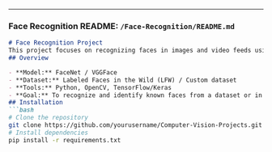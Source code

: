 ---
### Face Recognition README: `/Face-Recognition/README.md`
```markdown
# Face Recognition Project
This project focuses on recognizing faces in images and video feeds using deep learning.
## Overview

- **Model:** FaceNet / VGGFace
- **Dataset:** Labeled Faces in the Wild (LFW) / Custom dataset
- **Tools:** Python, OpenCV, TensorFlow/Keras
- **Goal:** To recognize and identify known faces from a dataset or in real-time.
## Installation
```bash
# Clone the repository
git clone https://github.com/yourusername/Computer-Vision-Projects.git
# Install dependencies
pip install -r requirements.txt
